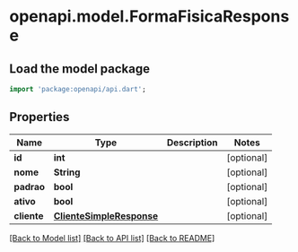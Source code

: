 # openapi.model.FormaFisicaResponse

## Load the model package
```dart
import 'package:openapi/api.dart';
```

## Properties
Name | Type | Description | Notes
------------ | ------------- | ------------- | -------------
**id** | **int** |  | [optional] 
**nome** | **String** |  | [optional] 
**padrao** | **bool** |  | [optional] 
**ativo** | **bool** |  | [optional] 
**cliente** | [**ClienteSimpleResponse**](ClienteSimpleResponse.md) |  | [optional] 

[[Back to Model list]](../README.md#documentation-for-models) [[Back to API list]](../README.md#documentation-for-api-endpoints) [[Back to README]](../README.md)


